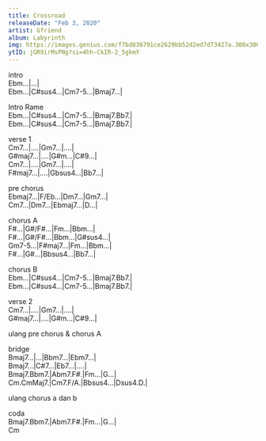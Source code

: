 ```yaml
---
title: Crossroad
releaseDate: "Feb 3, 2020"
artist: Gfriend
album: Labyrinth
img: https://images.genius.com/f7bd836791ce2629bb52d2ed7d73427a.300x300x1.jpg
ytID: jGR9irMsPNg?si=4hh-CkIR-2_5gkmY
---
```


intro <br>
Ebm...|...| <br>
Ebm...|C#sus4...|Cm7-5...|Bmaj7...| <br>

Intro Rame <br>
Ebm...|C#sus4...|Cm7-5...|Bmaj7.Bb7.| <br>
Ebm...|C#sus4...|Cm7-5...|Bmaj7.Bb7.| <br>

verse 1 <br>
Cm7...|....|Gm7...|....| <br>
G#maj7...|....|G#m...|C#9...| <br>
Cm7...|....|Gm7...|....| <br>
F#maj7...|....|Gbsus4...|Bb7...| <br>

pre chorus <br>
Ebmaj7...|F/Eb...|Dm7...|Gm7...| <br>
Cm7...|Dm7...|Ebmaj7...|D...| <br>

chorus A <br>
F#...|G#/F#...|Fm...|Bbm...| <br>
F#...|G#/F#...|Bbm...|G#sus4...| <br>
Gm7-5...|F#maj7...|Fm...|Bbm...| <br>
F#...|G#...|Bbsus4...|Bb7...| <br>

chorus B <br>
Ebm...|C#sus4...|Cm7-5...|Bmaj7.Bb7.| <br>
Ebm...|C#sus4...|Cm7-5...|Bmaj7.Bb7.| <br>

verse 2 <br>
Cm7...|....|Gm7...|....| <br>
G#maj7...|....|G#m...|C#9...| <br>

ulang pre chorus  & chorus A <br>

bridge <br>
Bmaj7...|...|Bbm7...|Ebm7...| <br>
Bmaj7...|C#7...|Eb7...|....| <br>
Bmaj7.Bbm7.|Abm7.F#.|Fm...|G...| <br>
Cm.CmMaj7.|Cm7.F/A.|Bbsus4...|Dsus4.D.| <br>

ulang chorus a dan b <br>

coda <br>
Bmaj7.Bbm7.|Abm7.F#.|Fm...|G...| <br>
Cm <br>
